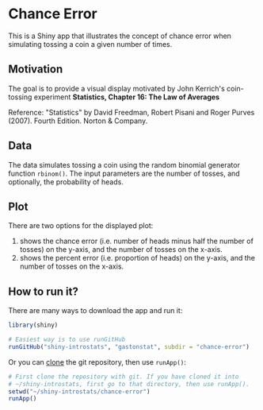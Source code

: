 # Chance Error

This is a Shiny app that illustrates the concept of chance error when simulating tossing a coin a given number of times.


## Motivation

The goal is to provide a visual display motivated by John Kerrich's coin-tossing experiment __Statistics, Chapter 16: The Law of Averages__

Reference: "Statistics" by David Freedman, Robert Pisani and Roger Purves (2007). Fourth Edition. Norton & Company.


## Data

The data simulates tossing a coin using the random binomial generator function `rbinom()`. The input parameters are the number of tosses, and optionally, the probability of heads.


## Plot

There are two options for the displayed plot: 

1. shows the chance error (i.e. number of heads minus half the number of tosses) on the y-axis, and the number of tosses on the x-axis.
2. shows the percent error (i.e. proportion of heads) on the y-axis, and the number of tosses on the x-axis.


## How to run it?

There are many ways to download the app and run it:

```R
library(shiny)

# Easiest way is to use runGitHub
runGitHub("shiny-introstats", "gastonstat", subdir = "chance-error")
```

Or you can [clone](http://stackoverflow.com/questions/651038/how-do-you-clone-a-git-repository-into-a-specific-folder) the git repository, then use `runApp()`:

```R
# First clone the repository with git. If you have cloned it into
# ~/shiny-introstats, first go to that directory, then use runApp().
setwd("~/shiny-introstats/chance-error")
runApp()
```
